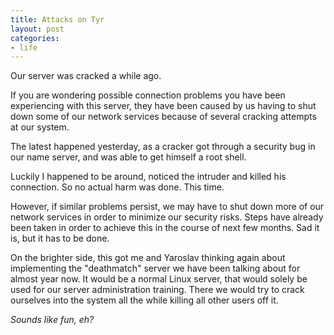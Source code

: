 ```yaml
---
title: Attacks on Tyr
layout: post
categories:
- life
---
```

Our server was cracked a while ago.

If you are wondering possible connection problems you have been experiencing with this server, they have been caused by us having to shut down some of our network services because of several cracking attempts at our system.

The latest happened yesterday, as a cracker got through a security bug in our name server, and was able to get himself a root shell.

Luckily I happened to be around, noticed the intruder and killed his connection. So no actual harm was done. This time.

However, if similar problems persist, we may have to shut down more of our network services in order to minimize our security risks. Steps have already been taken in order to achieve this in the course of next few months. Sad it is, but it has to be done.

On the brighter side, this got me and Yaroslav thinking again about implementing the "deathmatch" server we have been talking about for almost year now. It would be a normal Linux server, that would solely be used for our server administration training. There we would try to crack ourselves into the system all the while killing all other users off it.

*Sounds like fun, eh?*
